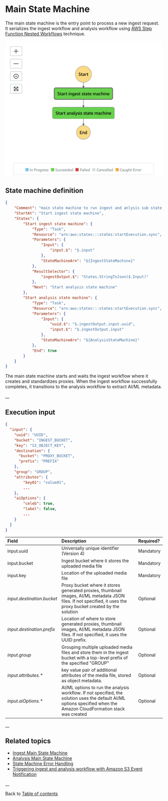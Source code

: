 # Main State Machine

The main state machine is the entry point to process a new ingest request. It serializes the ingest workflow and analysis workflow using [AWS Step Function Nested Workflows](https://docs.aws.amazon.com/step-functions/latest/dg/concepts-nested-workflows.html) technique.

![Main state machine](../../deployment/tutorials/images/main-state-machine.png)

## State machine definition

```json
{
    "Comment": "main state machine to run ingest and anlysis sub state machines",
    "StartAt": "Start ingest state machine",
    "States": {
        "Start ingest state machine": {
            "Type": "Task",
            "Resource": "arn:aws:states:::states:startExecution.sync",
            "Parameters": {
                "Input": {
                    "input.$": "$.input"
                },
                "StateMachineArn": "${IngestStateMachine}"
            },
            "ResultSelector": {
                "ingestOutput.$": "States.StringToJson($.Input)"
            },
            "Next": "Start analysis state machine"
        },
        "Start analysis state machine": {
            "Type": "Task",
            "Resource": "arn:aws:states:::states:startExecution.sync",
            "Parameters": {
                "Input": {
                    "uuid.$": "$.ingestOutput.input.uuid",
                    "input.$": "$.ingestOutput.input"
                },
                "StateMachineArn": "${AnalysisStateMachine}"
            },
            "End": true
        }
    }
}

```
The main state machine starts and waits the ingest workflow where it creates and standardizes proxies. When the ingest workflow successfully completes, it transitions to the analysis workflow to extract AI/ML metadata.

__

## Execution input

```json
{
  "input": {
    "uuid": "UUID",
    "bucket": "INGEST_BUCKET",
    "key": "S3_OBJECT_KEY",
    "destination": {
      "bucket": "PROXY_BUCKET",
      "prefix": "PREFIX"
    },
    "group": "GROUP",
    "attributes": {
        "key01": "value01",
        ...
    },
    "aiOptions": {
        "celeb": true,
        "label": false,
        ...
    }
  }
}
```

| Field | Description | Required? |
| :-----| :-----------| :---------|
| input.uuid | Universally unique identifier (Version 4) | Mandatory |
| input.bucket | Ingest bucket where it stores the uploaded media file | Mandatory |
|input.key | Location of the uploaded media file | Mandatory |
| _input.destination.bucket_ | Proxy bucket where it stores generated proxies, thumbnail images, AI/ML metadata JSON files. If not specified, it uses the proxy bucket created by the solution | Optional |
| _input.destination.prefix_ | Location of where to store generated proxies, thumbnail images, AI/ML metadata JSON files. If not specified, it uses the UUID prefix. | Optional |
| _input.group_ | Grouping multiple uploaded media files and store them in the ingest bucket with a top-level prefix of the specified "GROUP" | Optional |
| _input.attributes.*_ | key value pair of additional attributes of the media file, stored as object metadata. | Optional |
| _input.aiOptions.*_ | AI/ML options to run the analysis workflow. If not specified, the solution uses the default AI/ML options specified when the Amazon CloudFormation stack was created | Optional |

__

## Related topics
* [Ingest Main State Machine](./ingest/main/README.md)
* [Analysis Main State Machine](./analysis/main/README.md)
* [State Machine Error Handling](./automation/error-handler/README.md)
* [Triggering ingest and analysis workflow with Amazon S3 Event Notification](./automation/s3event/README.md)

__

Back to [Table of contents](../../README.md#table-of-contents)
